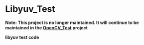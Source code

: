# Libyuv_Test
**Note: This project is no longer maintained. It will continue to be maintained in the [OpenCV_Test](https://github.com/fengbingchun/OpenCV_Test) project**

**libyuv test code**
